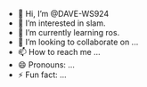 - 👋 Hi, I’m @DAVE-WS924
- 👀 I’m interested in slam.
- 🌱 I’m currently learning ros.
- 💞️ I’m looking to collaborate on ...
- 📫 How to reach me ...
- 😄 Pronouns: ...
- ⚡ Fun fact: ...

<!---
DAVE-WS924/DAVE-WS924 is a ✨ special ✨ repository because its `README.md` (this file) appears on your GitHub profile.
You can click the Preview link to take a look at your changes.
--->
